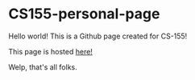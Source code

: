 # CS155-personal-page
Hello world! This is a Github page created for CS-155!

This page is hosted [here!](https://maebee-cm.github.io/CS155-personal-page/)

Welp, that's all folks. 
